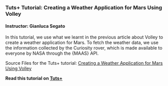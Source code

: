 ### Tuts+ Tutorial: Creating a Weather Application for Mars Using Volley

#### Instructor: Gianluca Segato

In this tutorial, we use what we learnt in the previous article about Volley to create a weather application for Mars. To fetch the weather data, we use the information collected by the Curiosity rover, which is made available to everyone by NASA through the {MAAS} API.

Source Files for the Tuts+ tutorial: [Creating a Weather Application for Mars Using Volley](http://code.tutsplus.com/tutorials/creating-a-weather-application-for-mars-using-volley--cms-23812)

**Read this tutorial on [Tuts+](https://code.tutsplus.com)**
